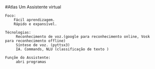 #Atlas
    Um Assistente virtual 

    Foco:
        Fácil aprendizagem.
        Rápido e expansível.

    Técnologias:
         Reconhecimento de voz.(google para reconhecimento online, Vosk para reconhecimento offline)
         Síntese de voz. (pyttsx3)
         IA. Commands, NLU (classificação de texto )
    
    Funçõe do Assistente:
         abri programas